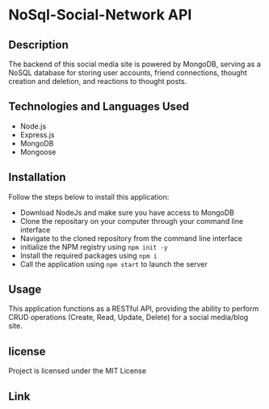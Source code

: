 # NoSql-Social-Network API

## Description
The backend of this social media site is powered by MongoDB, serving as a NoSQL database for storing user accounts,
friend connections, thought creation and deletion, and reactions to thought posts.

## Technologies and Languages Used
- Node.js
- Express.js
- MongoDB
- Mongoose

## Installation
Follow the steps below to install this application:
- Download NodeJs and make sure you have access to MongoDB
- Clone the repositary on your computer through your command line interface
- Navigate to the cloned repository from the command line interface
- initialize the NPM registry using `npm init -y`
- Install the required packages using `npm i`
- Call the application using `npm start` to launch the server

## Usage
This application functions as a RESTful API, providing the ability to perform 
CRUD operations (Create, Read, Update, Delete) for a social media/blog site.
## license
Project is licensed under the MIT License

## Link
